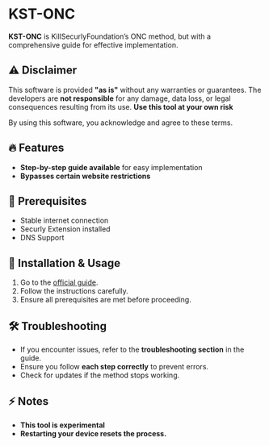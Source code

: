 # KST-ONC  

**KST-ONC** is KillSecurlyFoundation’s ONC method, but with a comprehensive guide for effective implementation.  

## ⚠️ Disclaimer  
This software is provided **"as is"** without any warranties or guarantees. The developers are **not responsible** for any damage, data loss, or legal consequences resulting from its use. **Use this tool at your own risk**

By using this software, you acknowledge and agree to these terms.  

## 🔥 Features  
- **Step-by-step guide available** for easy implementation  
- **Bypasses certain website restrictions** 

## 🚀 Prerequisites  
- Stable internet connection  
- Securly Extension installed
- DNS Support 

## 📖 Installation & Usage  
1. Go to the [official guide](https://docs.google.com/document/d/1ipVEwMWMlYIlroB21wu47xszCbj1pBZvbY36DERwTZw/edit?tab=t.ogcu2ppypxnu#heading=h.fbhqf6a8we0p).  
2. Follow the instructions carefully.  
3. Ensure all prerequisites are met before proceeding.  

## 🛠 Troubleshooting  
- If you encounter issues, refer to the **troubleshooting section** in the guide.  
- Ensure you follow **each step correctly** to prevent errors.  
- Check for updates if the method stops working.  

## ⚡ Notes  
- **This tool is experimental**
- **Restarting your device resets the process.**  
##
